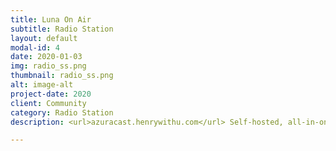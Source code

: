 ```yaml
---
title: Luna On Air
subtitle: Radio Station
layout: default
modal-id: 4
date: 2020-01-03
img: radio_ss.png
thumbnail: radio_ss.png
alt: image-alt
project-date: 2020
client: Community
category: Radio Station
description: <url>azuracast.henrywithu.com</url> Self-hosted, all-in-one web radio management suite.

---
```


